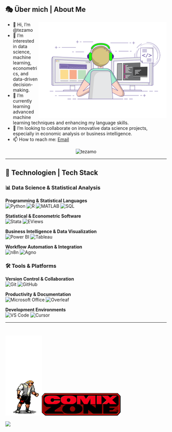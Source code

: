 ## 🎭 Über mich | About Me

<img align="right" alt="Coding" width="400" src="https://raw.githubusercontent.com/devSouvik/devSouvik/master/gif3.gif">

- 👋 Hi, I’m @tezamo  
- 👀 I’m interested in data science, machine learning, econometrics, and data-driven decision-making.  
- 🌱 I’m currently learning advanced machine learning techniques and enhancing my language skills.  
- 💞️ I’m looking to collaborate on innovative data science projects, especially in economic analysis or business intelligence.  
- 📫 How to reach me:  [Email](mailto:tezamo@web.de)   

<p align="center"><img height="180em" src="https://github-profile-summary-cards.vercel.app/api/cards/profile-details?username=tezamo&theme=github" alt="tezamo" align = "center"/></p>

---

## 🚀 Technologien | Tech Stack

### 📊 Data Science & Statistical Analysis

**Programming & Statistical Languages**  
![Python](https://img.shields.io/badge/Python-3776AB?style=for-the-badge&logo=python&logoColor=white)
![R](https://img.shields.io/badge/R-276DC3?style=for-the-badge&logo=r&logoColor=white)
![MATLAB](https://img.shields.io/badge/MATLAB-0076A8?style=for-the-badge&logo=mathworks&logoColor=white)
![SQL](https://img.shields.io/badge/SQL-4479A1?style=for-the-badge&logo=postgresql&logoColor=white)

**Statistical & Econometric Software**  
![Stata](https://img.shields.io/badge/Stata-1B6AC6?style=for-the-badge&logo=stata&logoColor=white)
![EViews](https://img.shields.io/badge/EViews-005BAC?style=for-the-badge&logoColor=white)

**Business Intelligence & Data Visualization**  
![Power BI](https://img.shields.io/badge/Power%20BI-F2C811?style=for-the-badge&logo=powerbi&logoColor=black)
![Tableau](https://img.shields.io/badge/Tableau-E97627?style=for-the-badge&logo=tableau&logoColor=white)

**Workflow Automation & Integration**  
![n8n](https://img.shields.io/badge/n8n-EA4C89?style=for-the-badge&logo=n8n&logoColor=white)
![Agno](https://img.shields.io/badge/Agno-FF3E00?style=for-the-badge&logo=challengecoin&logoColor=white)

### 🛠️ Tools & Platforms

**Version Control & Collaboration**  
![Git](https://img.shields.io/badge/Git-F05032?style=for-the-badge&logo=git&logoColor=white)
![GitHub](https://img.shields.io/badge/GitHub-181717?style=for-the-badge&logo=github&logoColor=white)

**Productivity & Documentation**  
![Microsoft Office](https://img.shields.io/badge/Microsoft%20Office-D83B01?style=for-the-badge&logo=microsoft-office&logoColor=white)
![Overleaf](https://img.shields.io/badge/Overleaf-47A141?style=for-the-badge&logo=overleaf&logoColor=white)

**Development Environments**  
![VS Code](https://img.shields.io/badge/VS%20Code-007ACC?style=for-the-badge&logo=visual-studio-code&logoColor=white)
![Cursor](https://img.shields.io/badge/Cursor-000000?style=for-the-badge&logo=cursor&logoColor=white)

---




<h1 align="left"> 
  <a href="https://sunguoqi.com/">
    <img src="./logo.gif" height="250"><img src="./logo.png" height="70"> <br>
    <img src="https://readme-typing-svg.demolab.com/?font=Fira+Code&pause=1000&color=000000&center=false&vCenter=false&width=435&lines=I'm+in+my+own+comic+book+\m/"> 
  </a> 

  
</h1>


<!---
tezamo/tezamo is a ✨ special ✨ repository because its `README.md` (this file) appears on your GitHub profile.
You can click the Preview link to take a look at your changes.
--->
